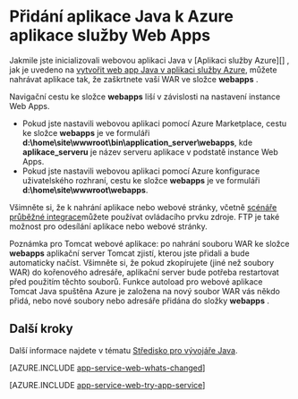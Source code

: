 <properties 
    pageTitle="Přidání aplikace Java k Azure aplikace služby Web Apps" 
    description="Tento kurz se dozvíte, jak přidat na stránku nebo aplikací k instanci Azure aplikace služby webových aplikací Web Apps, které je už nakonfigurovali používat Java." 
    services="app-service\web" 
    documentationCenter="java" 
    authors="rmcmurray" 
    manager="wpickett" 
    editor=""/>

<tags 
    ms.service="app-service-web" 
    ms.workload="web" 
    ms.tgt_pltfrm="na" 
    ms.devlang="Java" 
    ms.topic="article" 
    ms.date="08/11/2016" 
    ms.author="robmcm"/>

# <a name="add-a-java-application-to-azure-app-service-web-apps"></a>Přidání aplikace Java k Azure aplikace služby Web Apps

Jakmile jste inicializovali webovou aplikaci Java v [Aplikaci služby Azure][] , jak je uvedeno na [vytvořit web app Java v aplikaci služby Azure](web-sites-java-get-started.md), můžete nahrávat aplikace tak, že zaškrtnete vaší WAR ve složce **webapps** .

Navigační cestu ke složce **webapps** liší v závislosti na nastavení instance Web Apps.

- Pokud jste nastavili webovou aplikaci pomocí Azure Marketplace, cestu ke složce **webapps** je ve formuláři **d:\home\site\wwwroot\bin\application\_server\webapps**, kde **aplikace\_serveru** je název serveru aplikace v podstatě instance Web Apps. 
- Pokud jste nastavili webovou aplikaci pomocí Azure konfigurace uživatelského rozhraní, cestu ke složce **webapps** je ve formuláři **d:\home\site\wwwroot\webapps**. 

Všimněte si, že k nahrání aplikace nebo webové stránky, včetně [scénáře průběžné integrace](app-service-continuous-deployment.md)můžete používat ovládacího prvku zdroje. FTP je také možnost pro odesílání aplikace nebo webové stránky.

Poznámka pro Tomcat webové aplikace: po nahrání souboru WAR ke složce **webapps** aplikační server Tomcat zjistí, kterou jste přidali a bude automaticky načíst. Všimněte si, že pokud zkopírujete (jiné než soubory WAR) do kořenového adresáře, aplikační server bude potřeba restartovat před použitím těchto souborů. Funkce autoload pro webové aplikace Tomcat Java spuštěna Azure je založena na nový soubor WAR vás někdo přidá, nebo nové soubory nebo adresáře přidána do složky **webapps** . 

## <a name="next-steps"></a>Další kroky

Další informace najdete v tématu [Středisko pro vývojáře Java](/develop/java/).

[AZURE.INCLUDE [app-service-web-whats-changed](../../includes/app-service-web-whats-changed.md)]

[AZURE.INCLUDE [app-service-web-try-app-service](../../includes/app-service-web-try-app-service.md)]

<!-- External Links -->
[Azure aplikace služby]: http://go.microsoft.com/fwlink/?LinkId=529714
